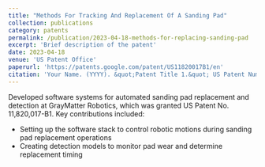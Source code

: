 ```yaml
---
title: "Methods For Tracking And Replacement Of A Sanding Pad"
collection: publications
category: patents
permalink: /publication/2023-04-18-methods-for-replacing-sanding-pad
excerpt: 'Brief description of the patent'
date: 2023-04-18
venue: 'US Patent Office'
paperurl: 'https://patents.google.com/patent/US11820017B1/en'
citation: 'Your Name. (YYYY). &quot;Patent Title 1.&quot; US Patent Number XXXXXXX.'
---
```


Developed software systems for automated sanding pad replacement and detection at GrayMatter Robotics, which was granted US Patent No. 11,820,017-B1. Key contributions included:

- Setting up the software stack to control robotic motions during sanding pad replacement operations
- Creating detection models to monitor pad wear and determine replacement timing


